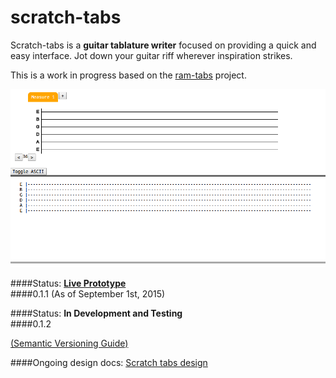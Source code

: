 
scratch-tabs
=======
Scratch-tabs is a **guitar tablature writer** focused on providing a quick and easy interface. Jot down your guitar riff wherever inspiration strikes.

This is a work in progress based on the [ram-tabs](https://github.com/The13thDoc/ram-tabs) project.

![](images/readme-example-image.png)

####Status: **[Live Prototype](https://the13thdoc.github.io/scratch-tabs/)**  
####0.1.1
(As of September 1st, 2015)  

####Status: **In Development and Testing**  
####0.1.2

[(Semantic Versioning Guide)](http://semver.org/)

####Ongoing design docs:
[Scratch tabs design](https://docs.google.com/drawings/d/1aF2JeQ9Zi2AEM_f2ANQ4f1Uy9LuKfW33Ym_UDrNsmNU/edit?usp=sharing)
